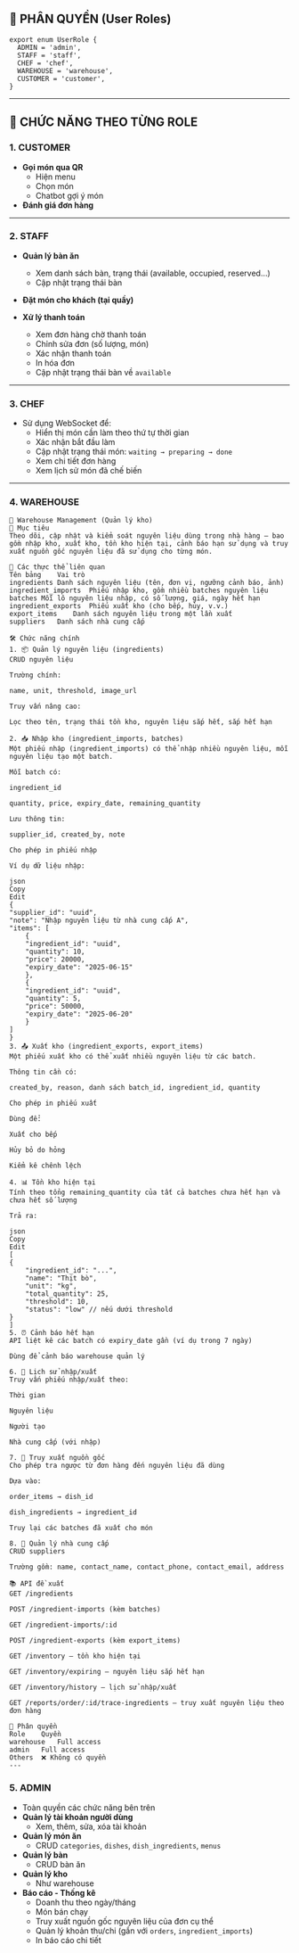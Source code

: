 ## 🔐 PHÂN QUYỀN (User Roles)

```
export enum UserRole {
  ADMIN = 'admin',
  STAFF = 'staff',
  CHEF = 'chef',
  WAREHOUSE = 'warehouse',
  CUSTOMER = 'customer',
}

```

---

## 📱 CHỨC NĂNG THEO TỪNG ROLE

### 1. CUSTOMER

- **Gọi món qua QR**
    - Hiện menu
    - Chọn món
    - Chatbot gợi ý món
- **Đánh giá đơn hàng**

---

### 2. STAFF

- **Quản lý bàn ăn**
    - Xem danh sách bàn, trạng thái (available, occupied, reserved...)
    - Cập nhật trạng thái bàn
- **Đặt món cho khách (tại quầy)**

- **Xử lý thanh toán**
    - Xem đơn hàng chờ thanh toán
    - Chỉnh sửa đơn (số lượng, món)
    - Xác nhận thanh toán
    - In hóa đơn
    - Cập nhật trạng thái bàn về `available`
---

### 3. CHEF

- Sử dụng WebSocket để:
    - Hiển thị món cần làm theo thứ tự thời gian
    - Xác nhận bắt đầu làm
    - Cập nhật trạng thái món: `waiting → preparing → done`
    - Xem chi tiết đơn hàng
    - Xem lịch sử món đã chế biến

---

### 4. WAREHOUSE

    🏬 Warehouse Management (Quản lý kho)
    📌 Mục tiêu
    Theo dõi, cập nhật và kiểm soát nguyên liệu dùng trong nhà hàng — bao gồm nhập kho, xuất kho, tồn kho hiện tại, cảnh báo hạn sử dụng và truy xuất nguồn gốc nguyên liệu đã sử dụng cho từng món.

    🧱 Các thực thể liên quan
    Tên bảng	Vai trò
    ingredients	Danh sách nguyên liệu (tên, đơn vị, ngưỡng cảnh báo, ảnh)
    ingredient_imports	Phiếu nhập kho, gồm nhiều batches nguyên liệu
    batches	Mỗi lô nguyên liệu nhập, có số lượng, giá, ngày hết hạn
    ingredient_exports	Phiếu xuất kho (cho bếp, hủy, v.v.)
    export_items	Danh sách nguyên liệu trong một lần xuất
    suppliers	Danh sách nhà cung cấp

    🛠 Chức năng chính
    1. 📦 Quản lý nguyên liệu (ingredients)
    CRUD nguyên liệu

    Trường chính:

    name, unit, threshold, image_url

    Truy vấn nâng cao:

    Lọc theo tên, trạng thái tồn kho, nguyên liệu sắp hết, sắp hết hạn

    2. 📥 Nhập kho (ingredient_imports, batches)
    Một phiếu nhập (ingredient_imports) có thể nhập nhiều nguyên liệu, mỗi nguyên liệu tạo một batch.

    Mỗi batch có:

    ingredient_id

    quantity, price, expiry_date, remaining_quantity

    Lưu thông tin:

    supplier_id, created_by, note

    Cho phép in phiếu nhập

    Ví dụ dữ liệu nhập:

    json
    Copy
    Edit
    {
    "supplier_id": "uuid",
    "note": "Nhập nguyên liệu từ nhà cung cấp A",
    "items": [
        {
        "ingredient_id": "uuid",
        "quantity": 10,
        "price": 20000,
        "expiry_date": "2025-06-15"
        },
        {
        "ingredient_id": "uuid",
        "quantity": 5,
        "price": 50000,
        "expiry_date": "2025-06-20"
        }
    ]
    }
    3. 📤 Xuất kho (ingredient_exports, export_items)
    Một phiếu xuất kho có thể xuất nhiều nguyên liệu từ các batch.

    Thông tin cần có:

    created_by, reason, danh sách batch_id, ingredient_id, quantity

    Cho phép in phiếu xuất

    Dùng để:

    Xuất cho bếp

    Hủy bỏ do hỏng

    Kiểm kê chênh lệch

    4. 📊 Tồn kho hiện tại
    Tính theo tổng remaining_quantity của tất cả batches chưa hết hạn và chưa hết số lượng

    Trả ra:

    json
    Copy
    Edit
    [
    {
        "ingredient_id": "...",
        "name": "Thịt bò",
        "unit": "kg",
        "total_quantity": 25,
        "threshold": 10,
        "status": "low" // nếu dưới threshold
    }
    ]
    5. ⏰ Cảnh báo hết hạn
    API liệt kê các batch có expiry_date gần (ví dụ trong 7 ngày)

    Dùng để cảnh báo warehouse quản lý

    6. 🔎 Lịch sử nhập/xuất
    Truy vấn phiếu nhập/xuất theo:

    Thời gian

    Nguyên liệu

    Người tạo

    Nhà cung cấp (với nhập)

    7. 🔄 Truy xuất nguồn gốc
    Cho phép tra ngược từ đơn hàng đến nguyên liệu đã dùng

    Dựa vào:

    order_items → dish_id

    dish_ingredients → ingredient_id

    Truy lại các batches đã xuất cho món

    8. 👤 Quản lý nhà cung cấp
    CRUD suppliers

    Trường gồm: name, contact_name, contact_phone, contact_email, address

    📚 API đề xuất
    GET /ingredients

    POST /ingredient-imports (kèm batches)

    GET /ingredient-imports/:id

    POST /ingredient-exports (kèm export_items)

    GET /inventory – tồn kho hiện tại

    GET /inventory/expiring – nguyên liệu sắp hết hạn

    GET /inventory/history – lịch sử nhập/xuất

    GET /reports/order/:id/trace-ingredients – truy xuất nguyên liệu theo đơn hàng

    🔐 Phân quyền
    Role	Quyền
    warehouse	Full access
    admin	Full access
    Others	❌ Không có quyền
    ---

### 5. ADMIN

- Toàn quyền các chức năng bên trên
- **Quản lý tài khoản người dùng**
    - Xem, thêm, sửa, xóa tài khoản
- **Quản lý món ăn**
    - CRUD `categories`, `dishes`, `dish_ingredients`, `menus`
- **Quản lý bàn**
    - CRUD bàn ăn
- **Quản lý kho**
    - Như warehouse
- **Báo cáo - Thống kê**
    - Doanh thu theo ngày/tháng
    - Món bán chạy
    - Truy xuất nguồn gốc nguyên liệu của đơn cụ thể
    - Quản lý khoản thu/chi (gắn với `orders`, `ingredient_imports`)
    - In báo cáo chi tiết